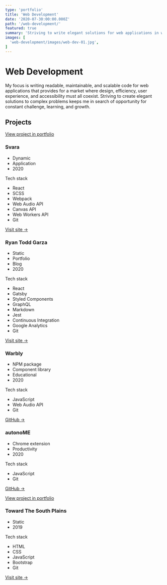 ```yaml
---
type: 'portfolio'
title: 'Web Development'
date: '2020-07-30:00:00.000Z'
path: '/web-development/'
featured: true
summary: 'Striving to write elegant solutions for web applications in which design, performance, user experience, and accessibility all coexist.'
images: [
  'web-development/images/web-dev-01.jpg',
]
---
```


# Web Development

My focus is writing readable, maintainable, and scalable code for web applications that provides for a market where design, efficiency, user experience, and accessibility must all coexist. Striving to create elegant solutions to complex problems keeps me in search of opportunity for constant challenge, learning, and growth.

## Projects

<!-- Svara -->
<article class="tech-card">

[View project in portfolio](/svara/)

### Svara

- Dynamic
- Application
- 2020

Tech stack

- React
- SCSS
- Webpack
- Web Audio API
- Canvas API
- Web Workers API
- Git

[Visit site →](https://svara.dev)

</article>

<!-- Ryan Todd Garza -->
<article class="tech-card">

### Ryan Todd Garza

- Static
- Portfolio
- Blog
- 2020

Tech stack

- React
- Gatsby
- Styled Components
- GraphQL
- Markdown
- Jest
- Continuous Integration
- Google Analytics
- Git

[Visit site →](https://ryantoddgarza.com)

</article>

<!-- Warbly -->
<article class="tech-card">

### Warbly

- NPM package
- Component library
- Educational
- 2020

Tech stack

- JavaScript
- Web Audio API
- Git

[GitHub →](https://github.com/warbly)

</article>

<!-- autonoME -->
<article class="tech-card">

### autonoME

- Chrome extension
- Productivity
- 2020

Tech stack

- JavaScript
- Git

[GitHub →](https://github.com/ryantoddgarza/autonoME)

</article>

<!-- Toward The South Plains -->
<article class="tech-card">

[View project in portfolio](/toward-the-south-plains/)

### Toward The South Plains

- Static
- 2019

Tech stack

- HTML
- CSS
- JavaScript
- Bootstrap
- Git

[Visit site →](http://towardthesouthplains.com)

</article>

